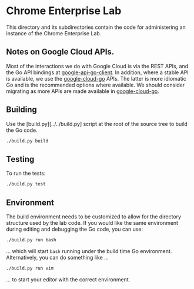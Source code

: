 # Chrome Enterprise Lab

This directory and its subdirectories contain the code for administering an
instance of the Chrome Enterprise Lab.

## Notes on Google Cloud APIs.

Most of the interactions we do with Google Cloud is via the REST APIs, and the
Go API bindings at [google-api-go-client][]. In addition, where a stable API is
available, we use the [google-cloud-go][] APIs. The latter is more idiomatic Go
and is the recommended options where available. We should consider migrating as
more APIs are made available in [google-cloud-go][].

[google-api-go-client]: https://github.com/google/google-api-go-client
[google-cloud-go]: https://github.com/GoogleCloudPlatform/google-cloud-go

## Building

Use the [build.py][../../build.py] script at the root of the source tree to
build the Go code.

``` sh
./build.py build
```

## Testing

To run the tests:

``` sh
./build.py test
```

## Environment

The build environment needs to be customized to allow for the directory
structure used by the lab code. If you would like the same environment during
editing and debugging the Go code, you can use:

``` sh
./build.py run bash
```

... which will start `bash` running under the build time Go environment.
Alternatively, you can do something like ...

``` sh
./build.py run vim
```

... to start your editor with the correct environment.
